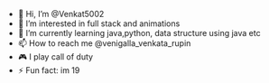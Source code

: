 - 👋 Hi, I’m @Venkat5002
- 👀 I’m interested in full stack and animations 
- 🌱 I’m currently learning java,python, data structure using java etc
- 📫 How to reach me @venigalla_venkata_rupin
- 🎮 I play call of duty 
- ⚡ Fun fact: im 19

<!---
Venkat5002/Venkat5002 is a ✨ special ✨ repository because its `README.md` (this file) appears on your GitHub profile.
You can click the Preview link to take a look at your changes.
--->
